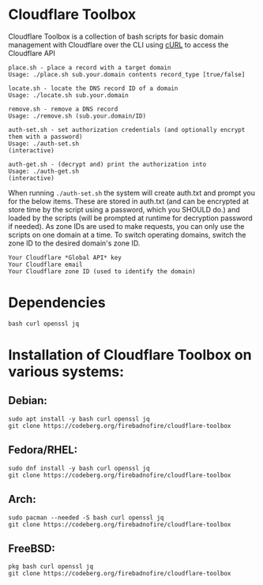 # Cloudflare Toolbox

Cloudflare Toolbox is a collection of bash scripts for basic domain management with Cloudflare over the CLI using [cURL](https://curl.se/) to access the Cloudflare API

```
place.sh - place a record with a target domain
Usage: ./place.sh sub.your.domain contents record_type [true/false]

locate.sh - locate the DNS record ID of a domain
Usage: ./locate.sh sub.your.domain

remove.sh - remove a DNS record
Usage: ./remove.sh (sub.your.domain/ID)

auth-set.sh - set authorization credentials (and optionally encrypt them with a password)
Usage: ./auth-set.sh 
(interactive)

auth-get.sh - (decrypt and) print the authorization into
Usage: ./auth-get.sh 
(interactive)
```

When running `./auth-set.sh` the system will create auth.txt and prompt you for the below items. These are stored in auth.txt (and can be encrypted at store time by the script using a password, which you SHOULD do.) and loaded by the scripts (will be prompted at runtime for decryption password if needed). As zone IDs are used to make requests, you can only use the scripts on one domain at a time. To switch operating domains, switch the zone ID to the desired domain's zone ID.

```
Your Cloudflare *Global API* key
Your Cloudflare email
Your Cloudflare zone ID (used to identify the domain)
```

# Dependencies

`bash curl openssl jq`

# Installation of Cloudflare Toolbox on various systems:

## Debian:

```
sudo apt install -y bash curl openssl jq
git clone https://codeberg.org/firebadnofire/cloudflare-toolbox
```

## Fedora/RHEL:

```
sudo dnf install -y bash curl openssl jq
git clone https://codeberg.org/firebadnofire/cloudflare-toolbox
```
## Arch:

```
sudo pacman --needed -S bash curl openssl jq
git clone https://codeberg.org/firebadnofire/cloudflare-toolbox
```
## FreeBSD:

```
pkg bash curl openssl jq
git clone https://codeberg.org/firebadnofire/cloudflare-toolbox
```
